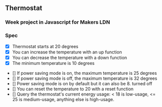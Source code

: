 ## Thermostat 
### Week project in Javascript for Makers LDN

### Spec
- [x] Thermostat starts at 20 degrees
- [x] You can increase the temperature with an up function
- [x] You can decrease the temperature with a down function
- [x] The minimum temperature is 10 degrees
- [] If power saving mode is on, the maximum temperature is 25 degrees
- [] If power saving mode is off, the maximum temperature is 32 degrees
- [] Power saving mode is on by default but it can also be 8. turned off
- [] You can reset the temperature to 20 with a reset function
- [] Query the thermostat's current energy usage: < 18 is low-usage, <= 25 is medium-usage, anything else is high-usage.